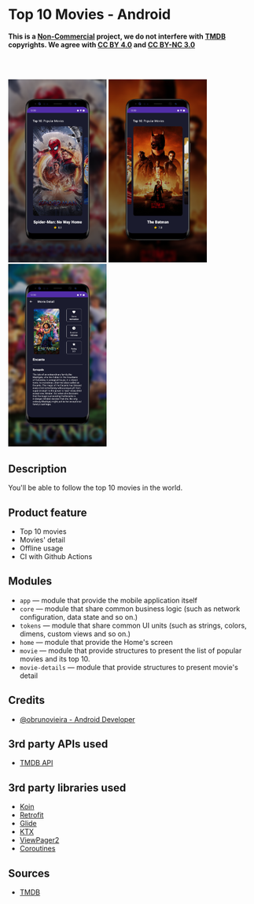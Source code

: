 # Top 10 Movies - Android

**This is a <ins>Non-Commercial</ins> project, we do not interfere
with [TMDB](https://www.themoviedb.org/terms-of-use) copyrights. We agree
with [CC BY 4.0](https://creativecommons.org/licenses/by/4.0/)
and [CC BY-NC 3.0](https://creativecommons.org/licenses/by-nc/3.0/igo/)**

<br>
<br>

<p float="left">
     <img src="prints/image1.png" width="200"/>
     <img src="prints/image2.png" width="200"/>
     <img src="prints/image3.png" width="200"/>
</p>

## Description

You'll be able to follow the top 10 movies in the world.

## Product feature

- Top 10 movies
- Movies' detail
- Offline usage
- CI with Github Actions

## Modules

- `app` &mdash; module that provide the mobile application itself
- `core` &mdash; module that share common business logic (such as network configuration, data state
  and so on.)
- `tokens` &mdash; module that share common UI units (such as strings, colors, dimens, custom views
  and so on.)
- `home` &mdash; module that provide the Home's screen
- `movie` &mdash; module that provide structures to present the list of popular movies and its top
  10.
- `movie-details` &mdash; module that provide structures to present movie's detail

## Credits

- [@obrunovieira - Android Developer](https://www.linkedin.com/in/obrunovieira/)

## 3rd party APIs used

- [TMDB API](https://developers.themoviedb.org/3/)

## 3rd party libraries used

- [Koin](https://github.com/InsertKoinIO/koin)
- [Retrofit](https://github.com/square/retrofit)
- [Glide](https://github.com/bumptech/glide)
- [KTX](https://developer.android.com/kotlin/ktx)
- [ViewPager2](https://developer.android.com/jetpack/androidx/releases/viewpager2)
- [Coroutines](https://github.com/Kotlin/kotlinx.coroutines)

## Sources

* [TMDB](https://www.themoviedb.org/)
